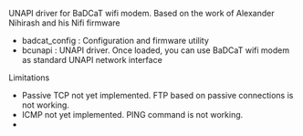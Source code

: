 UNAPI driver for BaDCaT wifi modem.
Based on the work of Alexander Nihirash and his Nifi firmware

- badcat_config : Configuration and firmware utility
- bcunapi : UNAPI driver. Once loaded, you can use BaDCaT wifi modem as standard UNAPI network interface

Limitations

- Passive TCP not yet implemented. FTP based on passive connections is not working.
- ICMP not yet implemented. PING command is not working.
-
